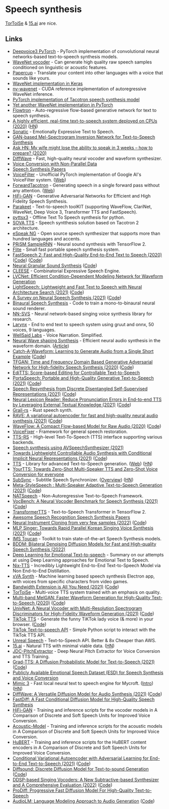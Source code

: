 # Speech synthesis

[TorToiSe](https://github.com/neonbjb/tortoise-tts) & [15.ai](https://15.ai/) are nice.

## Links

- [Deepvoice3 PyTorch](https://github.com/r9y9/deepvoice3_pytorch) - PyTorch implementation of convolutional neural networks-based text-to-speech synthesis models.
- [WaveNet vocoder](https://github.com/r9y9/wavenet_vocoder) - Can generate high quality raw speech samples conditioned on linguistic or acoustic features.
- [Papercup](https://www.papercup.com/) - Translate your content into other languages with a voice that sounds like yours.
- [WaveNet implementation in Keras](https://github.com/basveeling/wavenet)
- [nv-wavenet](https://github.com/NVIDIA/nv-wavenet) - CUDA reference implementation of autoregressive WaveNet inference.
- [PyTorch implementation of Tacotron speech synthesis model](https://github.com/r9y9/tacotron_pytorch)
- [Yet another WaveNet implementation in PyTorch](https://github.com/golbin/WaveNet)
- [Flowtron](https://github.com/NVIDIA/flowtron) - Auto-regressive flow-based generative network for text to speech synthesis.
- [A highly efficient, real-time text-to-speech system deployed on CPUs (2020)](https://ai.facebook.com/blog/a-highly-efficient-real-time-text-to-speech-system-deployed-on-cpus/) ([HN](https://news.ycombinator.com/item?id=23193967))
- [Sonatic](https://www.sonantic.io/) - Emotionally Expressive Text to Speech.
- [GAN-based Mel-Spectrogram Inversion Network for Text-to-Speech Synthesis](https://github.com/descriptinc/melgan-neurips)
- [Ask HN: My wife might lose the ability to speak in 3 weeks – how to prepare? (2020)](https://news.ycombinator.com/item?id=23490115)
- [DiffWave](https://github.com/lmnt-com/diffwave) - Fast, high-quality neural vocoder and waveform synthesizer.
- [Voice Conversion with Non-Parallel Data](https://github.com/andabi/deep-voice-conversion)
- [Speech Synthesis Papers](https://github.com/xcmyz/speech-synthesis-paper)
- [VoiceFilter](https://github.com/mindslab-ai/voicefilter) - Unofficial PyTorch implementation of Google AI's VoiceFilter system. ([Web](http://swpark.me/voicefilter/))
- [ForwardTacotron](https://github.com/as-ideas/ForwardTacotron) - Generating speech in a single forward pass without any attention. ([Web](https://as-ideas.github.io/ForwardTacotron/))
- [HiFi-GAN](https://github.com/jik876/hifi-gan) - Generative Adversarial Networks for Efficient and High Fidelity Speech Synthesis.
- [Parakeet](https://github.com/PaddlePaddle/Parakeet) - Text-to-speech toolKIT (supporting WaveFlow, ClariNet, WaveNet, Deep Voice 3, Transformer TTS and FastSpeech).
- [pyttsx3](https://github.com/nateshmbhat/pyttsx3) - Offline Text To Speech synthesis for python.
- [SOVA TTS](https://github.com/sovaai/sova-tts) - Speech syntthesis solution based on Tacotron 2 architecture.
- [eSpeak NG](https://github.com/espeak-ng/espeak-ng) - Open source speech synthesizer that supports more than hundred languages and accents.
- [PRiSM SampleRNN](https://github.com/rncm-prism/prism-samplernn) - Neural sound synthesis with TensorFlow 2.
- [Flite](https://github.com/festvox/flite) - Small fast portable speech synthesis system.
- [FastSpeech 2: Fast and High-Quality End-to-End Text to Speech (2020)](https://arxiv.org/abs/2006.04558) ([Code](https://github.com/rishikksh20/FastSpeech2)) ([Code](https://github.com/AppleHolic/FastSpeech2))
- [Neural Granular Sound Synthesis](https://adrienchaton.github.io/neural_granular_synthesis/) ([Code](https://github.com/adrienchaton/neural_granular_synthesis))
- [CLEESE](https://github.com/creamlab/cleese) - Combinatorial Expressive Speech Engine.
- [LVCNet: Efficient Condition-Dependent Modeling Network for Waveform Generation](https://github.com/ZENGZHEN-TTS/LVCNet)
- [LightSpeech: Lightweight and Fast Text to Speech with Neural Architecture Search (2021)](https://arxiv.org/abs/2102.04040) ([Code](https://github.com/rishikksh20/LightSpeech))
- [A Survey on Neural Speech Synthesis (2021)](https://arxiv.org/abs/2106.15561) ([Code](https://github.com/tts-tutorial/survey))
- [Binaural Speech Synthesis](https://github.com/facebookresearch/BinauralSpeechSynthesis) - Code to train a mono-to-binaural neural sound renderer.
- [NN-SVS](https://github.com/r9y9/nnsvs) - Neural network-based singing voice synthesis library for research.
- [Larynx](https://github.com/rhasspy/larynx) - End to end text to speech system using gruut and onnx, 50 voices, 9 languages.
- [WellSaid Labs](https://wellsaidlabs.com/) - Voice Narration. Simplified.
- [Neural Wave shaping Synthesis](https://github.com/ben-hayes/neural-waveshaping-synthesis) - Efficient neural audio synthesis in the waveform domain. ([Article](https://benhayes.net/projects/nws/))
- [Catch-A-Waveform: Learning to Generate Audio from a Single Short Example](https://galgreshler.github.io/Catch-A-Waveform/) ([Code](https://github.com/galgreshler/Catch-A-Waveform))
- [TFGAN: Time and Frequency Domain Based Generative Adversarial Network for High-fidelity Speech Synthesis (2020)](https://arxiv.org/abs/2011.12206) ([Code](https://github.com/rishikksh20/TFGAN))
- [EdiTTS: Score-based Editing for Controllable Text-to-Speech](https://github.com/neosapience/EdiTTS)
- [PortaSpeech: Portable and High-Quality Generative Text-to-Speech (2021)](https://arxiv.org/abs/2109.15166) ([Code](https://github.com/keonlee9420/PortaSpeech))
- [Speech Resynthesis from Discrete Disentangled Self-Supervised Representations (2021)](https://arxiv.org/abs/2104.00355) ([Code](https://github.com/facebookresearch/speech-resynthesis))
- [Neural Lexicon Reader: Reduce Pronunciation Errors in End-to-end TTS by Leveraging External Textual Knowledge (2021)](https://arxiv.org/abs/2110.09698) ([Code](https://github.com/mutiann/neural-lexicon-reader))
- [Grail-rs](https://github.com/Dimev/grail-rs) - Rust speech synth.
- [RAVE: A variational autoencoder for fast and high-quality neural audio synthesis (2021)](https://arxiv.org/abs/2111.05011) ([Code](https://github.com/caillonantoine/RAVE))
- [WaveFlow: A Compact Flow-based Model for Raw Audio (2020)](https://arxiv.org/abs/1912.01219) ([Code](https://github.com/L0SG/WaveFlow))
- [VoiceFixer](https://github.com/haoheliu/voicefixer_main) - Framework for general speech restoration.
- [TTS-RS](https://github.com/ndarilek/tts-rs) - High-level Text-To-Speech (TTS) interface supporting various backends.
- [Speech synthesis using AVSpeechSynthesizer (2021)](https://cornerbit.tech/speech-synthesis-using-avspeechsynthesizer/)
- [Towards Lightweight Controllable Audio Synthesis with Conditional Implicit Neural Representations (2021)](https://arxiv.org/abs/2111.08462) ([Code](https://github.com/janzuiderveld/continuous-audio-representations))
- [TTS](https://github.com/coqui-ai/TTS) - Library for advanced Text-to-Speech generation. ([Web](https://coqui.ai/)) ([HN](https://news.ycombinator.com/item?id=29786132))
- [YourTTS: Towards Zero-Shot Multi-Speaker TTS and Zero-Shot Voice Conversion for everyone](https://github.com/Edresson/YourTTS)
- [SubSync](https://github.com/sc0ty/subsync) - Subtitle Speech Synchronizer. ([Overview](http://sc0ty.pl/2019/04/subsync-synchronize-movie-subtitles-with-audio-track/)) ([HN](https://news.ycombinator.com/item?id=29794153))
- [Meta-StyleSpeech : Multi-Speaker Adaptive Text-to-Speech Generation (2021)](https://arxiv.org/abs/2106.03153) ([Code](https://github.com/keonlee9420/StyleSpeech))
- [NATSpeech](https://github.com/NATSpeech/NATSpeech) - Non-Autoregressive Text-to-Speech Framework.
- [VocBench: A Neural Vocoder Benchmark for Speech Synthesis (2021)](https://arxiv.org/abs/2112.03099) ([Code](https://github.com/facebookresearch/vocoder-benchmark))
- [TransformerTTS](https://github.com/as-ideas/TransformerTTS) - Text-to-Speech Transformer in TensorFlow 2.
- [Awesome Speech Recognition Speech Synthesis Papers](https://github.com/zzw922cn/awesome-speech-recognition-speech-synthesis-papers)
- [Neural Instrument Cloning from very few samples (2022)](https://erlj.notion.site/Neural-Instrument-Cloning-from-very-few-samples-2cf41d8b630842ee8c7eb55036a1bfd6) ([Code](https://github.com/erl-j/neural-instrument-cloning))
- [MLP Singer: Towards Rapid Parallel Korean Singing Voice Synthesis (2021)](https://arxiv.org/abs/2106.07886) ([Code](https://github.com/neosapience/mlp-singer))
- [IMS Toucan](https://github.com/DigitalPhonetics/IMS-Toucan) - Toolkit to train state-of-the-art Speech Synthesis models.
- [BDDM: Bilateral Denoising Diffusion Models for Fast and High-quality Speech Synthesis (2022)](https://github.com/tencent-ailab/bddm)
- [Deep Learning for Emotional Text-to-speech](https://github.com/Emotional-Text-to-Speech/dl-for-emo-tts) - Summary on our attempts at using Deep Learning approaches for Emotional Text to Speech.
- [Nix-TTS](https://github.com/rendchevi/nix-tts) - Incredibly Lightweight End-to-End Text-to-Speech Model via Non End-to-End Distillation.
- [xVA Synth](https://github.com/DanRuta/xVA-Synth) - Machine learning based speech synthesis Electron app, with voices from specific characters from video games.
- [Bandwidth Extension is All You Need (2021)](https://ieeexplore.ieee.org/document/9413575) ([Code](https://github.com/brentspell/hifi-gan-bwe))
- [TorToiSe](https://github.com/neonbjb/tortoise-tts) - Multi-voice TTS system trained with an emphasis on quality.
- [Multi-band MelGAN: Faster Waveform Generation for High-Quality Text-to-Speech (2020)](https://arxiv.org/abs/2005.05106) ([Code](https://github.com/AppleHolic/multiband_melgan))
- [UnivNet: A Neural Vocoder with Multi-Resolution Spectrogram Discriminators for High-Fidelity Waveform Generation (2021)](https://arxiv.org/abs/2106.07889) ([Code](https://github.com/mindslab-ai/univnet))
- [TikTok TTS](https://weilbyte.github.io/tiktok-tts/) - Generate the funny TiKTok lady voice (& more) in your browser. ([Code](https://github.com/Weilbyte/tiktok-tts))
- [TikTok Text-to-speech API](https://github.com/oscie57/tiktok-voice) - Simple Python script to interact with the TikTok TTS API.
- [Unreal Speech](https://unrealspeech.com/) - Text-to-Speech API. Better & 8x Cheaper than AWS.
- [15.ai](https://15.ai/) - Natural TTS with minimal viable data. ([HN](https://news.ycombinator.com/item?id=31711118))
- [JDC-PitchExtractor](https://github.com/yl4579/PitchExtractor) - Deep Neural Pitch Extractor for Voice Conversion and TTS Training.
- [Grad-TTS: A Diffusion Probabilistic Model for Text-to-Speech (2021)](https://arxiv.org/abs/2105.06337) ([Code](https://github.com/WelkinYang/GradTTS))
- [Publicly Available Emotional Speech Dataset (ESD) for Speech Synthesis and Voice Conversion](https://github.com/HLTSingapore/Emotional-Speech-Data)
- [Mimic 3](https://github.com/MycroftAI/mimic3) - Fast local neural text to speech engine for Mycroft. ([Intro](https://mycroft.ai/blog/introducing-mimic-3/)) ([HN](https://news.ycombinator.com/item?id=31926813))
- [DiffWave: A Versatile Diffusion Model for Audio Synthesis (2021)](https://arxiv.org/abs/2009.09761) ([Code](https://github.com/albertfgu/diffwave-sashimi))
- [FastDiff: A Fast Conditional Diffusion Model for High-Quality Speech Synthesis](https://github.com/Rongjiehuang/FastDiff)
- [HiFi-GAN](https://github.com/bshall/hifigan) - Training and inference scripts for the vocoder models in A Comparison of Discrete and Soft Speech Units for Improved Voice Conversion.
- [Acoustic-Model](https://github.com/bshall/acoustic-model) - Training and inference scripts for the acoustic models in A Comparison of Discrete and Soft Speech Units for Improved Voice Conversion.
- [HuBERT](https://github.com/bshall/hubert) - Training and inference scripts for the HuBERT content encoders in A Comparison of Discrete and Soft Speech Units for Improved Voice Conversion.
- [Conditional Variational Autoencoder with Adversarial Learning for End-to-End Text-to-Speech (2021)](https://arxiv.org/abs/2106.06103) ([Code](https://github.com/jaywalnut310/vits))
- [Diffsound: Discrete Diffusion Model for Text-to-sound Generation](http://dongchaoyang.top/text-to-sound-synthesis-demo/) ([Code](https://github.com/yangdongchao/Text-to-sound-Synthesis))
- [DDSP-based Singing Vocoders: A New Subtractive-based Synthesizer and A Comprehensive Evaluation (2022)](https://ddspvocoder.github.io/ismir-demo/) ([Code](https://github.com/YatingMusic/ddsp-singing-vocoders))
- [ProDiff: Progressive Fast Diffusion Model For High-Quality Text-to-Speech](https://github.com/Rongjiehuang/ProDiff)
- [AudioLM: Language Modeling Approach to Audio Generation](https://google-research.github.io/seanet/audiolm/examples/) ([Code](https://github.com/lucidrains/audiolm-pytorch))
